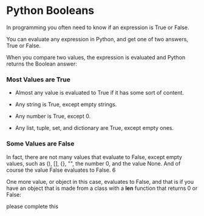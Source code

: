 # Python Booleans

In programming you often need to know if an expression is True or False.

You can evaluate any expression in Python, and get one of two answers, True or False.

When you compare two values, the expression is evaluated and Python returns the Boolean answer:

### Most Values are True
- Almost any value is evaluated to True if it has some sort of content.

- Any string is True, except empty strings.

 - Any number is True, except 0.

-  Any list, tuple, set, and dictionary are True, except empty ones.

### Some Values are False


In fact, there are not many values that evaluate to False, except empty values, such as (), [], {}, "", the number 0, and the value None. And of course the value False evaluates to False.
6

One more value, or object in this case, evaluates to False, and that is if you have an object that is made from a class with a __len__ function that returns 0 or False:

please complete this
